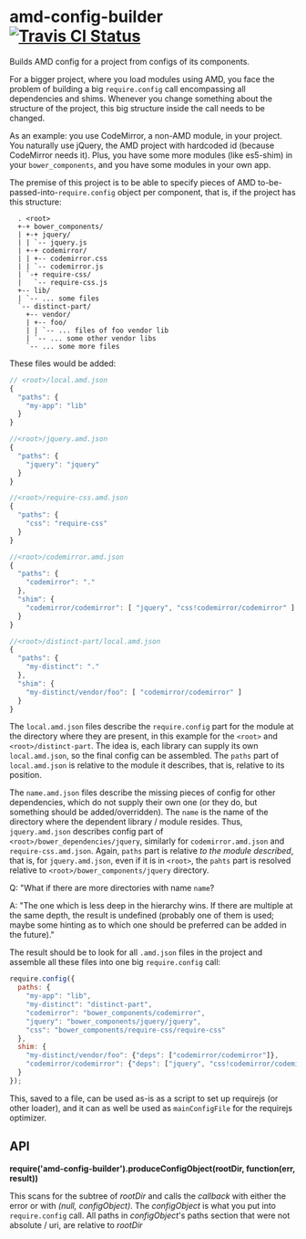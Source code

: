amd-config-builder [![Travis CI Status](https://secure.travis-ci.org/herby/amd-config-builder.png)](https://travis-ci.org/#!/herby/amd-config-builder)
==================

Builds AMD config for a project from configs of its components.


For a bigger project, where you load modules using AMD, you face the problem of building
a big `require.config` call encompassing all dependencies and shims. Whenever you change something
about the structure of the project, this big structure inside the call needs to be changed.

As an example: you use CodeMirror, a non-AMD module, in your project. You naturally use jQuery,
the AMD project with hardcoded id (because CodeMirror needs it). Plus, you have some more modules
(like es5-shim) in your `bower_components`, and you have some modules in your own app.

The premise of this project is to be able to specify pieces of AMD to-be-passed-into-`require.config`
object per component, that is, if the project has this structure:


```
  . <root>
  +-+ bower_components/
  | +-+ jquery/
  | | `-- jquery.js
  | +-+ codemirror/
  | | +-- codemirror.css
  | | `-- codemirror.js
  | `-+ require-css/
  |   `-- require-css.js
  +-- lib/
  | `-- ... some files
  `-- distinct-part/
    +-- vendor/
    | +-- foo/
    | | `-- ... files of foo vendor lib
    | `-- ... some other vendor libs
    `-- ... some more files
```

These files would be added:


```js
// <root>/local.amd.json
{
  "paths": {
    "my-app": "lib"
  }
}
```

```js
//<root>/jquery.amd.json
{
  "paths": {
    "jquery": "jquery"
  }
}
```

```js
//<root>/require-css.amd.json
{
  "paths": {
    "css": "require-css"
  }
}
```

```js
//<root>/codemirror.amd.json
{
  "paths": {
    "codemirror": "."
  },
  "shim": {
    "codemirror/codemirror": [ "jquery", "css!codemirror/codemirror" ]
  }
}
```


```js
//<root>/distinct-part/local.amd.json
{
  "paths": {
    "my-distinct": "."
  },
  "shim": {
    "my-distinct/vendor/foo": [ "codemirror/codemirror" ]
  }
}
```

The `local.amd.json` files describe the `require.config` part for the module at the directory where they are present, in this example for the `<root>` and `<root>/distinct-part`. The idea is, each library can supply its own `local.amd.json`, so the final config can be assembled. The `paths` part of `local.amd.json` is relative to the module it describes, that is, relative to its position.

The `name.amd.json` files describe the missing pieces of config for other dependencies, which do not supply their own one (or they do, but something should be added/overridden). The `name` is the name of the directory where the dependent library / module resides. Thus, `jquery.amd.json` describes config part of `<root>/bower_dependencies/jquery`, similarly for `codemirror.amd.json` and `require-css.amd.json`. Again, `paths` part is relative _to the module described_, that is, for `jquery.amd.json`, even if it is in `<root>`, the `pahts` part is resolved relative to `<root>/bower_components/jquery` directory.

Q: "What if there are more directories with name `name`?

A: "The one which is less deep in the hierarchy wins. If there are multiple at the same depth, the result is undefined (probably one of them is used; maybe some hinting as to which one should be preferred can be added in the future)."

The result should be to look for all `.amd.json` files in the project and assemble all these files into one big `require.config` call:

```js
require.config({
  paths: {
    "my-app": "lib",
    "my-distinct": "distinct-part",
    "codemirror": "bower_components/codemirror",
    "jquery": "bower_components/jquery/jquery",
    "css": "bower_components/require-css/require-css"
  },
  shim: {
    "my-distinct/vendor/foo": {"deps": ["codemirror/codemirror"]},
    "codemirror/codemirror": {"deps": ["jquery", "css!codemirror/codemirror"]}
  }
});
```

This, saved to a file, can be used as-is as a script to set up requirejs (or other loader),
and it can as well be used as `mainConfigFile` for the requirejs optimizer.

API
----

**require('amd-config-builder').produceConfigObject(rootDir, function(err, result))**

This scans for the subtree of _rootDir_ and calls the _callback_
with either the error or with _(null, configObject)_. The _configObject_
is what you put into `require.config` call.
All paths in _configObject_'s paths section that were not absolute / uri,
are relative to _rootDir_
